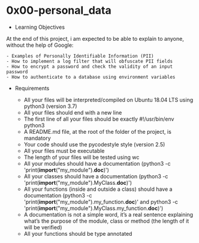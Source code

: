 # 0x00-personal_data

* Learning Objectives

At the end of this project, i am expected to be able to explain to anyone, without the help of Google:

    - Examples of Personally Identifiable Information (PII)
    - How to implement a log filter that will obfuscate PII fields
    - How to encrypt a password and check the validity of an input password
    - How to authenticate to a database using environment variables


* Requirements

    - All your files will be interpreted/compiled on Ubuntu 18.04 LTS using python3 (version 3.7)
    - All your files should end with a new line
    - The first line of all your files should be exactly #!/usr/bin/env python3
    - A README.md file, at the root of the folder of the project, is mandatory
    - Your code should use the pycodestyle style (version 2.5)
    - All your files must be executable
    - The length of your files will be tested using wc
    - All your modules should have a documentation (python3 -c 'print(__import__("my_module").__doc__)')
    - All your classes should have a documentation (python3 -c 'print(__import__("my_module").MyClass.__doc__)')
    - All your functions (inside and outside a class) should have a documentation (python3 -c 'print(__import__("my_module").my_function.__doc__)' and python3 -c 'print(__import__("my_module").MyClass.my_function.__doc__)')
    - A documentation is not a simple word, it’s a real sentence explaining what’s the purpose of the module, class or method (the length of it will be verified)
    - All your functions should be type annotated
